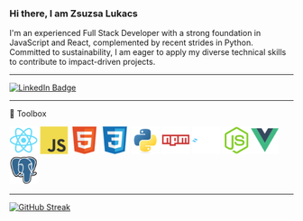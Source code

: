 ### Hi there, I am Zsuzsa Lukacs 
  

I'm an experienced Full Stack Developer with a strong foundation in JavaScript and React, complemented by recent strides in Python. Committed to sustainability, I am eager to apply my diverse technical skills to contribute to impact-driven projects.

---

<a href="https://www.google.com/url?sa=t&rct=j&q=&esrc=s&source=web&cd=&cad=rja&uact=8&ved=2ahUKEwjR4-_YxrmCAxVk_rsIHRcEA5MQFnoECA0QAQ&url=https%3A%2F%2Fde.linkedin.com%2Fin%2Fzsuzsa-lukacs&usg=AOvVaw3j8DZTO6Z4D-MnaG7lQJQ-&opi=89978449">
    <img src="https://img.shields.io/badge/LinkedIn-blue?style=for-the-badge&logo=linkedin&logoColor=white" alt="LinkedIn Badge"/>
  </a>

---

🧰 Toolbox

<img src='https://github.com/devicons/devicon/blob/master/icons/react/react-original.svg' alt='react' logo width='50' height='50'> <img src='https://github.com/devicons/devicon/blob/master/icons/javascript/javascript-original.svg' alt='javascript' logo width='50' height='50'> <img src='https://github.com/devicons/devicon/blob/master/icons/html5/html5-original.svg' alt='html' logo width='50' height='50'> <img src='https://github.com/devicons/devicon/blob/master/icons/css3/css3-original.svg' alt='css' logo width='50' height='50'> <img src='https://github.com/devicons/devicon/blob/master/icons/python/python-original.svg' alt='python' logo width='50' height='50'> <img src='https://github.com/devicons/devicon/blob/master/icons/npm/npm-original-wordmark.svg' alt='npm' logo width='50' height='50'> <img src='https://github.com/devicons/devicon/blob/master/icons/tailwindcss/tailwindcss-original-wordmark.svg' alt='tailwind' logo width='50' height='50'> <img src='https://github.com/devicons/devicon/blob/master/icons/nodejs/nodejs-original.svg' alt='node' logo width='50' height='50'><img src='https://github.com/devicons/devicon/blob/master/icons/vuejs/vuejs-original.svg' alt='vue' logo width='50' height='50'> <img src='https://github.com/devicons/devicon/blob/master/icons/postgresql/postgresql-original.svg' alt='postgresql' logo width='50' height='50'>

---
[![GitHub Streak](http://github-readme-streak-stats.herokuapp.com?user=ZsuzsaMano&theme=dark&background=000000)](https://git.io/streak-stats)





<!--
**ZsuzsaMano/ZsuzsaMano** is a ✨ _special_ ✨ repository because its `README.md` (this file) appears on your GitHub profile.

Here are some ideas to get you started:

- 🔭 I’m currently working on ...
- 🌱 I’m currently learning ...
- 👯 I’m looking to collaborate on ...
- 🤔 I’m looking for help with ...
- 💬 Ask me about ...
- 📫 How to reach me: ...
- 😄 Pronouns: ...
- ⚡ Fun fact: ...
-->
